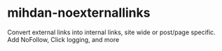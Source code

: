 # mihdan-noexternallinks
Convert external links into internal links, site wide or post/page specific. Add NoFollow, Click logging, and more
